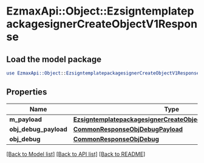 # EzmaxApi::Object::EzsigntemplatepackagesignerCreateObjectV1Response

## Load the model package
```perl
use EzmaxApi::Object::EzsigntemplatepackagesignerCreateObjectV1Response;
```

## Properties
Name | Type | Description | Notes
------------ | ------------- | ------------- | -------------
**m_payload** | [**EzsigntemplatepackagesignerCreateObjectV1ResponseMPayload**](EzsigntemplatepackagesignerCreateObjectV1ResponseMPayload.md) |  | 
**obj_debug_payload** | [**CommonResponseObjDebugPayload**](CommonResponseObjDebugPayload.md) |  | [optional] 
**obj_debug** | [**CommonResponseObjDebug**](CommonResponseObjDebug.md) |  | [optional] 

[[Back to Model list]](../README.md#documentation-for-models) [[Back to API list]](../README.md#documentation-for-api-endpoints) [[Back to README]](../README.md)


